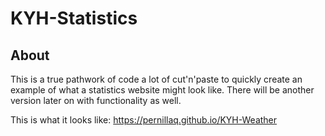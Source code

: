 # KYH-Statistics

<h2>About</h2>

This is a true pathwork of code a lot of cut'n'paste to quickly create an example of what a statistics website might look like.
There will be another version later on with functionality as well.

This is what it looks like:
https://pernillaq.github.io/KYH-Weather
